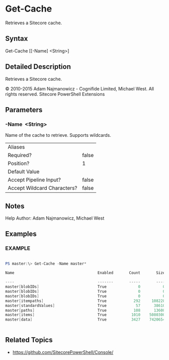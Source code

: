 # Get-Cache 
 
Retrieves a Sitecore cache. 
 
## Syntax 
 
Get-Cache [[-Name] &lt;String&gt;] 
 
 
## Detailed Description 
 
Retrieves a Sitecore cache. 
 
© 2010-2015 Adam Najmanowicz - Cognifide Limited, Michael West. All rights reserved. Sitecore PowerShell Extensions 
 
## Parameters 
 
### -Name&nbsp; &lt;String&gt; 
 
Name of the cache to retrieve. Supports wildcards.
 

| | |
| - | - |
| Aliases |  |
| Required? | false |
| Position? | 1 |
| Default Value |  |
| Accept Pipeline Input? | false |
| Accept Wildcard Characters? | false | 
 
## Notes 
 
Help Author: Adam Najmanowicz, Michael West 
 
## Examples 
 
### EXAMPLE 
 
 
 
```powershell   
 
PS master:\> Get-Cache -Name master*

Name                                     Enabled       Count       Size   Max Size Default  Scavengable
                                                                                   Priority
----                                     -------       -----       ----   -------- -------- -----------
master[blobIDs]                          True              0          0     512000   Normal       False
master[blobIDs]                          True              0          0     512000   Normal       False
master[blobIDs]                          True              0          0     512000   Normal       False
master[itempaths]                        True            292     108228   10485760   Normal       False
master[standardValues]                   True             57      38610     512000   Normal       False
master[paths]                            True            108      13608     512000   Normal       False
master[items]                            True           1010    5080300   10485760   Normal       False
master[data]                             True           3427    7420654   20971520   Normal       False 
 
``` 
 
## Related Topics 
 
* <a href='https://github.com/SitecorePowerShell/Console/' target='_blank'>https://github.com/SitecorePowerShell/Console/</a><br/>

